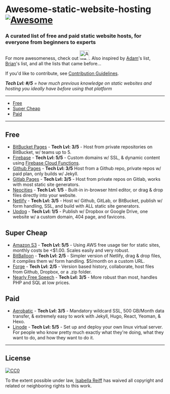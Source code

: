 # Awesome-static-website-hosting [![Awesome](https://awesome.re/badge.svg)](https://awesome.re)
### A curated list of free and paid static website hosts, for everyone from beginners to experts
For more awesomeness, check out <a href="https://github.com/sindresorhus/awesome">
  <img src="https://cdn.rawgit.com/sindresorhus/awesome/master/media/logo.svg" alt="Awesome" width="30px"></a>.  Also inspired by [Adam](https://github.com/agarrharr)'s list, [Brian](https://github.com/b-long)'s list, and all the lists that came before...

If you'd like to contribute, see [Contribution Guidelines](/contributing.md).

***Tech Lvl: #/5** = how much previous knowledge on static websites and hosting you ideally have before using that platform*

---
- [Free](#free)
- [Super Cheap](#super-cheap)
- [Paid](#paid)
---

## Free
- [BitBucket Pages](https://pages.bitbucket.io/) - **Tech Lvl: 3/5** - Host from private repositories on BitBucket, w/ teams up to 5.
- [Firebase](https://firebase.google.com/docs/hosting/) - **Tech Lvl: 5/5** - Custom domains w/ SSL, & dynamic content using [Firebase Cloud Functions](https://firebase.google.com/docs/hosting/functions).
- [Github Pages](https://pages.github.com/) - **Tech Lvl: 3/5** Host from a Github repo, private repos w/ paid plan, only builds w/ Jekyll.
- [Gitlab Pages](https://about.gitlab.com/features/pages/) - **Tech Lvl: 3/5** - Host from private repos on Gitlab, works with most static site generators.
- [Neocities](https://neocities.org/) - **Tech Lvl: 1/5** - Built-in in-browser html editor, or drag & drop files directly into your website.
- [Netlify](https://www.netlify.com/) - **Tech Lvl: 3/5** - Host w/ Github, GitLab, or BitBucket, publish w/ form handling, SSL, and build with ALL static site generators.
- [Updog](https://updog.co/) - **Tech Lvl: 1/5** - Publish w/ Dropbox or Google Drive, one website w/ a custom domain, 404 page, and favicons.

## Super Cheap
- [Amazon S3](https://aws.amazon.com/getting-started/projects/host-static-website/services-costs/) - **Tech Lvl: 5/5** - Using AWS free usage tier for static sites, monthly costs be <$1.00. Scales easily and very robust.
- [BitBalloon](https://www.bitballoon.com/) - **Tech Lvl: 2/5** - Simpler version of Netlify, drag & drop files, it compiles them w/ form handling. $5/month on a custom URL.
- [Forge](https://getforge.com/) - **Tech Lvl: 2/5** - Version based history, collaborate, host files from Github, Dropbox, or a .zip folder.
- [Nearly Free Speech](https://www.nearlyfreespeech.net/) - **Tech Lvl: 3/5** - More robust than most, handles PHP and SQL at low prices.

## Paid
- [Aerobatic](https://www.aerobatic.com) -  **Tech Lvl: 3/5** - Mandatory wildcard SSL, 500 GB/Month data transfer, & extremely easy to work with Jekyll, Hugo, React, Yeoman, & Hexo.
- [Linode](https://www.linode.com/) - **Tech Lvl: 5/5** - Set up and deploy your own linux virtual server. For people who know pretty much exactly what they're doing, what they want to do, and how they want to do it.

---

## License

[![CC0](http://i.creativecommons.org/p/zero/1.0/88x31.png)](http://creativecommons.org/publicdomain/zero/1.0/)

To the extent possible under law, [Isabella Reiff](https://isabellareiff.com/) has waived all copyright and related or neighboring rights to this work.
